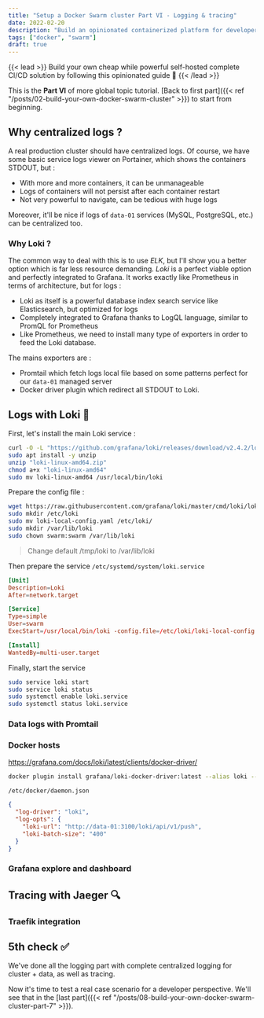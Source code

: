 ```yaml
---
title: "Setup a Docker Swarm cluster Part VI - Logging & tracing"
date: 2022-02-20
description: "Build an opinionated containerized platform for developer..."
tags: ["docker", "swarm"]
draft: true
---
```


{{< lead >}}
Build your own cheap while powerful self-hosted complete CI/CD solution by following this opinionated guide 🎉
{{< /lead >}}

This is the **Part VI** of more global topic tutorial. [Back to first part]({{< ref "/posts/02-build-your-own-docker-swarm-cluster" >}}) to start from beginning.

## Why centralized logs ?

A real production cluster should have centralized logs. Of course, we have some basic service logs viewer on Portainer, which shows the containers STDOUT, but :

* With more and more containers, it can be unmanageable
* Logs of containers will not persist after each container restart
* Not very powerful to navigate, can be tedious with huge logs

Moreover, it'll be nice if logs of `data-01` services (MySQL, PostgreSQL, etc.) can be centralized too.

### Why Loki ?

The common way to deal with this is to use *ELK*, but I'll show you a better option which is far less resource demanding. *Loki* is a perfect viable option and perfectly integrated to Grafana. It works exactly like Prometheus in terms of architecture, but for logs :

* Loki as itself is a powerful database index search service like Elasticsearch, but optimized for logs
* Completely integrated to Grafana thanks to LogQL language, similar to PromQL for Prometheus
* Like Prometheus, we need to install many type of exporters in order to feed the Loki database.

The mains exporters are :

* Promtail which fetch logs local file based on some patterns perfect for our `data-01` managed server
* Docker driver plugin which redirect all STDOUT to Loki.

## Logs with Loki 📄

First, let's install the main Loki service :

```sh
curl -O -L "https://github.com/grafana/loki/releases/download/v2.4.2/loki-linux-amd64.zip"
sudo apt install -y unzip
unzip "loki-linux-amd64.zip"
chmod a+x "loki-linux-amd64"
sudo mv loki-linux-amd64 /usr/local/bin/loki
```

Prepare the config file :

```sh
wget https://raw.githubusercontent.com/grafana/loki/master/cmd/loki/loki-local-config.yaml
sudo mkdir /etc/loki
sudo mv loki-local-config.yaml /etc/loki/
sudo mkdir /var/lib/loki
sudo chown swarm:swarm /var/lib/loki
```

> Change default /tmp/loki to /var/lib/loki

Then prepare the service `/etc/systemd/system/loki.service`

```conf
[Unit]
Description=Loki
After=network.target

[Service]
Type=simple
User=swarm
ExecStart=/usr/local/bin/loki -config.file=/etc/loki/loki-local-config.yaml

[Install]
WantedBy=multi-user.target
```

Finally, start the service

```sh
sudo service loki start
sudo service loki status
sudo systemctl enable loki.service
sudo systemctl status loki.service
```

### Data logs with Promtail

### Docker hosts

<https://grafana.com/docs/loki/latest/clients/docker-driver/>

```sh
docker plugin install grafana/loki-docker-driver:latest --alias loki --grant-all-permissions
```

`/etc/docker/daemon.json`

```json
{
  "log-driver": "loki",
  "log-opts": {
    "loki-url": "http://data-01:3100/loki/api/v1/push",
    "loki-batch-size": "400"
  }
}
```

### Grafana explore and dashboard

## Tracing with Jaeger 🔍

### Traefik integration

## 5th check ✅

We've done all the logging part with complete centralized logging for cluster + data, as well as tracing.

Now it's time to test a real case scenario for a developer perspective. We'll see that in the [last part]({{< ref "/posts/08-build-your-own-docker-swarm-cluster-part-7" >}}).
